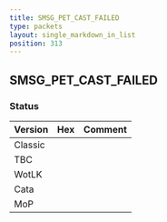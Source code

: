 ```yaml
---
title: SMSG_PET_CAST_FAILED
type: packets
layout: single_markdown_in_list
position: 313
---
```


## SMSG_PET_CAST_FAILED

### Status

Version | Hex | Comment
---------- | ---------- | ---------- 
Classic |  |  
TBC |  |  
WotLK |  |  
Cata |  |  
MoP |  |  